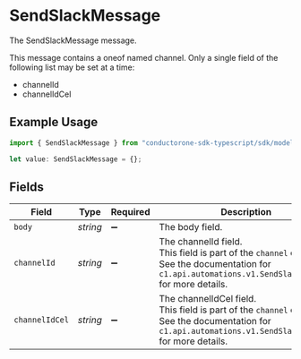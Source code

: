 # SendSlackMessage

The SendSlackMessage message.

This message contains a oneof named channel. Only a single field of the following list may be set at a time:
  - channelId
  - channelIdCel


## Example Usage

```typescript
import { SendSlackMessage } from "conductorone-sdk-typescript/sdk/models/shared";

let value: SendSlackMessage = {};
```

## Fields

| Field                                                                                                                                                   | Type                                                                                                                                                    | Required                                                                                                                                                | Description                                                                                                                                             |
| ------------------------------------------------------------------------------------------------------------------------------------------------------- | ------------------------------------------------------------------------------------------------------------------------------------------------------- | ------------------------------------------------------------------------------------------------------------------------------------------------------- | ------------------------------------------------------------------------------------------------------------------------------------------------------- |
| `body`                                                                                                                                                  | *string*                                                                                                                                                | :heavy_minus_sign:                                                                                                                                      | The body field.                                                                                                                                         |
| `channelId`                                                                                                                                             | *string*                                                                                                                                                | :heavy_minus_sign:                                                                                                                                      | The channelId field.<br/>This field is part of the `channel` oneof.<br/>See the documentation for `c1.api.automations.v1.SendSlackMessage` for more details. |
| `channelIdCel`                                                                                                                                          | *string*                                                                                                                                                | :heavy_minus_sign:                                                                                                                                      | The channelIdCel field.<br/>This field is part of the `channel` oneof.<br/>See the documentation for `c1.api.automations.v1.SendSlackMessage` for more details. |